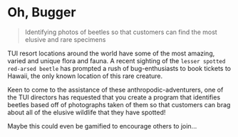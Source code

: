 # Oh, Bugger
> Identifying photos of beetles so that customers can find the most elusive and rare specimens

TUI resort locations around the world have some of the most amazing, varied and unique flora and fauna. A recent sighting of the `lesser spotted red-arsed beetle` has prompted a rush of bug-enthusiasts to book tickets to Hawaii, the only known location of this rare creature.

Keen to come to the assistance of these anthropodic-adventurers, one of the TUI directors has requested that you create a program that identifies beetles based off of photographs taken of them so that customers can brag about all of the elusive wildlife that they have spotted!

Maybe this could even be gamified to encourage others to join...
